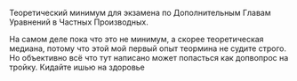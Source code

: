 Теоретический минимум для экзамена по Дополнительным Главам Уравнений в Частных Производных.

На самом деле пока что это не минимум, а скорее теоретическая медиана, потому что этой мой первый опыт теормина не судите строго. Но объективно всё что тут написано может попасться как допвопрос на тройку.
Кидайте ишью на здоровье
